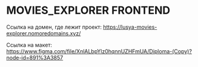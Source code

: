 # MOVIES_EXPLORER FRONTEND


Ссылка на домен, где лежит проект: https://lusya-movies-explorer.nomoredomains.xyz/


Ссылка на макет: https://www.figma.com/file/XnlALbpYlz0hqnnUZHFmUA/Diploma-(Copy)?node-id=891%3A3857